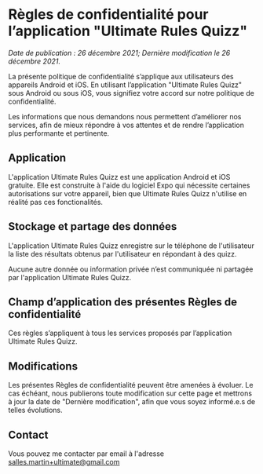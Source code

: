 # Règles de confidentialité pour l’application "Ultimate Rules Quizz"

_Date de publication : 26 décembre 2021; Dernière modification le 26 décembre 2021._

La présente politique de confidentialité s’applique aux utilisateurs des appareils Android et iOS.
En utilisant l’application "Ultimate Rules Quizz" sous Android ou sous iOS, vous signifiez votre accord sur notre politique de confidentialité.

Les informations que nous demandons nous permettent d’améliorer nos services, afin de mieux répondre à vos attentes et de rendre l’application plus performante et pertinente.

## Application

L'application Ultimate Rules Quizz est une application Android et iOS gratuite. Elle est construite à l'aide du logiciel Expo qui nécessite certaines autorisations sur votre appareil, bien que Ultimate Rules Quizz n'utilise en réalité pas ces fonctionalités.

## Stockage et partage des données

L'application Ultimate Rules Quizz enregistre sur le téléphone de l'utilisateur la liste des résultats obtenus par l'utilisateur en répondant à des quizz.

Aucune autre donnée ou information privée n’est communiquée ni partagée par l'application Ultimate Rules Quizz.

## Champ d’application des présentes Règles de confidentialité

Ces règles s’appliquent à tous les services proposés par l’application Ultimate Rules Quizz.

## Modifications

Les présentes Règles de confidentialité peuvent être amenées à évoluer. Le cas échéant, nous publierons toute modification sur cette page et mettrons à jour la date de "Dernière modification", afin que vous soyez informé.e.s de telles évolutions.

## Contact

Vous pouvez me contacter par email à l'adresse salles.martin+ultimate@gmail.com
